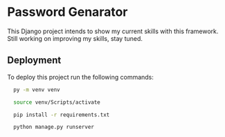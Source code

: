 # Password Genarator

This Django project intends to show my current skills with this framework. Still working on improving my skills, stay tuned.

## Deployment

To deploy this project run the following commands:

```bash
  py -m venv venv

  source venv/Scripts/activate

  pip install -r requirements.txt

  python manage.py runserver
```
